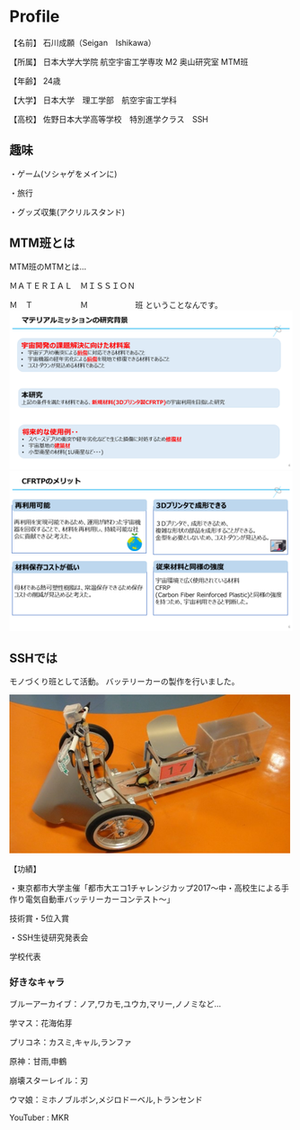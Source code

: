 # Profile
  【名前】
石川成願（Seigan　Ishikawa）

  【所属】
日本大学大学院  航空宇宙工学専攻  M2  奥山研究室  MTM班

  【年齢】
  24歳

  【大学】
  日本大学　理工学部　航空宇宙工学科

  【高校】
    佐野日本大学高等学校　特別進学クラス　SSH

##  趣味
・ゲーム(ソシャゲをメインに)

・旅行
  
・グッズ収集(アクリルスタンド)

##  MTM班とは
MTM班のMTMとは… 

ＭＡＴＥＲＩＡＬ　ＭＩＳＳＩＯＮ  

Ｍ　Ｔ　　　　　　Ｍ　　　　　　班
ということなんです。
<img src="https://github.com/Seig4n/PRO/blob/newFolder/photo/MTM%E3%81%AE%E7%A0%94%E7%A9%B6%E6%A6%82%E8%A6%81.png"  width="1000">
<img src="https://github.com/Seig4n/PRO/blob/newFolder/photo/MTM%E5%BC%95%E7%B6%99%E3%81%8ERTA.png"  width="1000">

##  SSHでは
モノづくり班として活動。
バッテリーカーの製作を行いました。

<img src="https://github.com/Seig4n/PRO/blob/newFolder/photo/SSH_%E3%83%90%E3%83%83%E3%83%86%E3%83%AA%E3%83%BC%E3%82%AB%E3%83%BC.jpg"  width="500">

【功績】

・東京都市大学主催「都市大エコ1チャレンジカップ2017〜中・高校生による手作り電気自動車バッテリーカーコンテスト〜」　

技術賞・5位入賞

・SSH生徒研究発表会

学校代表

###  好きなキャラ

ブルーアーカイブ：ノア,ワカモ,ユウカ,マリー,ノノミなど…

学マス：花海佑芽

プリコネ：カスミ,キャル,ランファ

原神：甘雨,申鶴

崩壊スターレイル：刃

ウマ娘：ミホノブルボン,メジロドーベル,トランセンド

YouTuber : MKR

